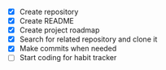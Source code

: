 - [x] Create repository
- [x] Create README
- [x] Create project roadmap
- [x] Search for related repository and clone it
- [x] Make commits when needed 
- [ ] Start coding for habit tracker
